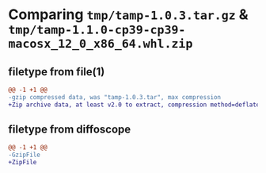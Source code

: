 # Comparing `tmp/tamp-1.0.3.tar.gz` & `tmp/tamp-1.1.0-cp39-cp39-macosx_12_0_x86_64.whl.zip`

## filetype from file(1)

```diff
@@ -1 +1 @@
-gzip compressed data, was "tamp-1.0.3.tar", max compression
+Zip archive data, at least v2.0 to extract, compression method=deflate
```

## filetype from diffoscope

```diff
@@ -1 +1 @@
-GzipFile
+ZipFile
```

